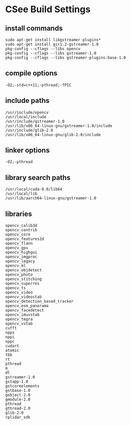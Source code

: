 # CSee Build Settings

## install commands

```
sudo apt-get install libgstreamer-plugins*
sudo apt-get install gir1.2-gstreamer-1.0 
pkg-config --cflags --libs opencv
pkg-config --cflags --libs gstreamer-1.0
pkg-config --cflags --libs gstreamer-plugins-base-1.0
```


## compile options

```
-O2;-std=c++11;-pthread;-fPIC
```


## include paths

```
/usr/include/opencv
/usr/local/include
/usr/include/gstreamer-1.0 
/usr/lib/x86_64-linux-gnu/gstreamer-1.0/include 
/usr/include/glib-2.0 
/usr/lib/x86_64-linux-gnu/glib-2.0/include 
```


## linker options

```
-O2;-pthread
```


## library search paths

```
/usr/local/cuda-8.0/lib64
/usr/local/lib
/usr/lib/aarch64-linux-gnu/gstreamer-1.0
```


## libraries

```
opencv_calib3d 
opencv_contrib 
opencv_core 
opencv_features2d 
opencv_flann 
opencv_gpu 
opencv_highgui 
opencv_imgproc 
opencv_legacy 
opencv_ml 
opencv_objdetect 
opencv_photo 
opencv_stitching 
opencv_superres 
opencv_ts 
opencv_video 
opencv_videostab 
opencv_detection_based_tracker 
opencv_esm_panorama 
opencv_facedetect 
opencv_imuvstab 
opencv_tegra 
opencv_vstab
cufft 
npps 
nppi 
nppc 
cudart 
atomic 
tbb 
rt 
pthread 
m 
dl
gstreamer-1.0
gstapp-1.0
gstcoreelements
gstbase-1.0
gobject-2.0
gmodule-2.0 
pthread 
gthread-2.0 
glib-2.0 
rplidar_sdk
```